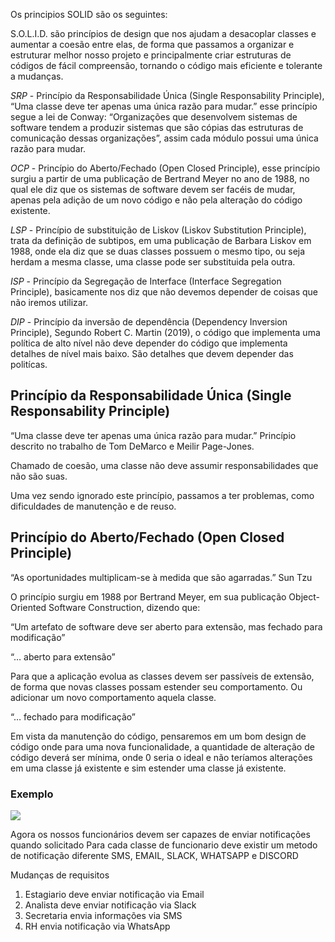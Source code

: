 Os principios SOLID são os seguintes:

S.O.L.I.D. são princípios de design que nos ajudam a desacoplar classes e aumentar a coesão entre elas, 
de forma que passamos a organizar e estruturar melhor nosso projeto e principalmente criar estruturas de códigos de fácil compreensão, 
tornando o código mais eficiente e tolerante a mudanças.

*SRP* - Princípio da Responsabilidade Única (Single Responsability Principle), 
“Uma classe deve ter apenas uma única razão para mudar.”
esse princípio segue a lei de Conway: “Organizações que desenvolvem sistemas de software tendem a produzir sistemas 
que são cópias das estruturas de comunicação dessas organizações”, assim cada módulo possui uma única razão para mudar.

*OCP* - Princípio do Aberto/Fechado (Open Closed Principle), esse princípio surgiu a partir de uma publicação de 
Bertrand Meyer no ano de 1988, no qual ele diz que os sistemas de software devem ser facéis de mudar, 
apenas pela adição de um novo código e não pela alteração do código existente.

*LSP* - Princípio de substituição de Liskov (Liskov Substitution Principle), trata da definição de subtipos, 
em uma publicação de Barbara Liskov em 1988, onde ela diz que se duas classes possuem o mesmo tipo, 
ou seja herdam a mesma classe, uma classe pode ser substituida pela outra.

*ISP* - Princípio da Segregação de Interface (Interface Segregation Principle), 
basicamente nos diz que não devemos depender de coisas que não iremos utilizar.

*DIP* - Princípio da inversão de dependência (Dependency Inversion Principle), Segundo Robert C. Martin (2019), 
o código que implementa uma política de alto nível não deve depender do código que implementa detalhes de nível mais baixo. 
São detalhes que devem depender das politícas.


## Princípio da Responsabilidade Única (Single Responsability Principle)

“Uma classe deve ter apenas uma única razão para mudar.”
Princípio descrito no trabalho de Tom DeMarco e Meilir Page-Jones.

Chamado de coesão, uma classe não deve assumir responsabilidades que não são suas.

Uma vez sendo ignorado este princípio, passamos a ter problemas, como dificuldades de manutenção e de reuso.

## Princípio do Aberto/Fechado (Open Closed Principle)
“As oportunidades multiplicam-se à medida que são agarradas.” Sun Tzu

O princípio surgiu em 1988 por Bertrand Meyer, em sua publicação Object-Oriented Software Construction, dizendo que:

“Um artefato de software deve ser aberto para extensão, mas fechado para modificação”

“… aberto para extensão”

Para que a aplicação evolua as classes devem ser passíveis de extensão, de forma que novas classes possam estender seu comportamento.
Ou adicionar um novo comportamento aquela classe.

“… fechado para modificação”

Em vista da manutenção do código, pensaremos em um bom design de código onde para uma nova funcionalidade,
a quantidade de alteração de código deverá ser mínima, onde 0 seria o ideal e não teríamos alterações em uma classe
já existente e sim estender uma classe já existente.
### Exemplo

![](../../../../../../Users/Caue_/Downloads/Pessoa.drawio.png)

Agora os nossos funcionários devem ser capazes de enviar notificações quando solicitado
Para cada classe de funcionario deve existir um metodo de notificação diferente
SMS, EMAIL, SLACK, WHATSAPP e DISCORD

Mudanças de requisitos

1. Estagiario deve enviar notificação via Email
2. Analista deve enviar notificação via Slack
3. Secretaria envia informações via SMS
4. RH envia notificação via WhatsApp 